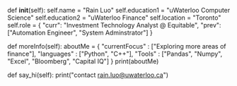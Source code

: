 > 
def __init__(self):
    self.name = "Rain Luo"
    self.education1 = "uWaterloo Computer Science"
    self.education2 = "uWaterloo Finance"
    self.location = "Toronto"
    self.role = {
        "curr": "Investment Technology Analyst @ Equitable",
        "prev": ["Automation Engineer", "System Adminstrator"]
    }

def moreInfo(self):
    aboutMe = {
        "currentFocus" : ["Exploring more areas of finance"],
        "languages" : ["Python", "C++"],
        "Tools" : ["Pandas", "Numpy", "Excel", "Bloomberg", "Capital IQ"]
    }
    print(aboutMe)

def say_hi(self):
    print("contact rain.luo@uwaterloo.ca")
    
